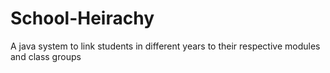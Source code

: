 # School-Heirachy
A java system to link students in different years to their respective modules and class groups
